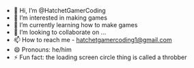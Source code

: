 - 👋 Hi, I’m @HatchetGamerCoding
- 👀 I’m interested in making games
- 🌱 I’m currently learning how to make games
- 💞️ I’m looking to collaborate on ...
- 📫 How to reach me - hatchetgamercoding1@gmail.com
- 😄 Pronouns: he/him
- ⚡ Fun fact: the loading screen circle thing is called a throbber

<!---
HatchetGamerCoding/HatchetGamerCoding is a ✨ special ✨ repository because its `README.md` (this file) appears on your GitHub profile.
You can click the Preview link to take a look at your changes.
--->
